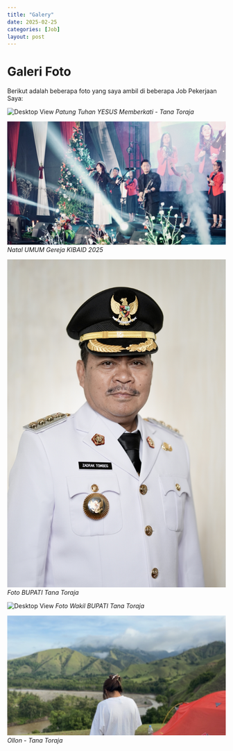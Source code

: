 ```yaml
---
title: "Galery"
date: 2025-02-25
categories: [Job]
layout: post
---
```


# Galeri Foto

Berikut adalah beberapa foto yang saya ambil di beberapa Job Pekerjaan Saya:

![Desktop View](/assets/images/IMG_4781.jpg)
*Patung Tuhan YESUS Memberkati - Tana Toraja*

![Desktop View](/assets/images/RAR02755.jpg)
*Natal UMUM Gereja KIBAID 2025*

![Desktop View](/assets/images/IMG_7743-2.jpg)
*Foto BUPATI Tana Toraja*

![Desktop View](/assets/images/IMG_7744-2.jpg)
*Foto Wakil BUPATI Tana Toraja*

![Desktop View](/assets/images/IMG_5203.png)
*Ollon - Tana Toraja*

